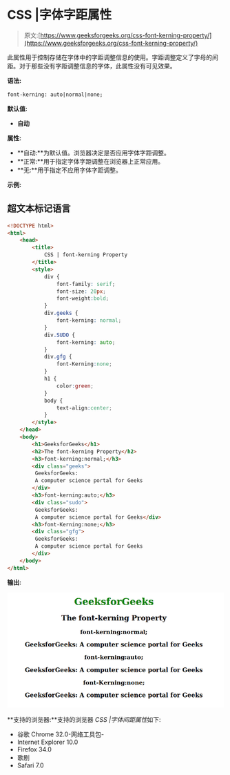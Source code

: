 # CSS |字体字距属性

> 原文:[https://www.geeksforgeeks.org/css-font-kerning-property/](https://www.geeksforgeeks.org/css-font-kerning-property/)

此属性用于控制存储在字体中的字距调整信息的使用。字距调整定义了字母的间距。对于那些没有字距调整信息的字体，此属性没有可见效果。

**语法:**

```html
font-kerning: auto|normal|none;
```

**默认值:**

*   **自动**

**属性:**

*   **自动:**为默认值。浏览器决定是否应用字体字距调整。
*   **正常:**用于指定字体字距调整在浏览器上正常应用。
*   **无:**用于指定不应用字体字距调整。

**示例:**

## 超文本标记语言

```html
<!DOCTYPE html>
<html>
    <head>
        <title>
            CSS | font-kerning Property
        </title>
        <style>
            div {
                font-family: serif;
                font-size: 20px;
                font-weight:bold;
            }
            div.geeks {
                font-kerning: normal;
            }
            div.SUDO {
                font-kerning: auto;
            }
            div.gfg {
                font-Kerning:none;
            }
            h1 {
                color:green;
            }
            body {
                text-align:center;
            }
        </style>
    </head>
    <body>
        <h1>GeeksforGeeks</h1>
        <h2>The font-kerning Property</h2>
        <h3>font-kerning:normal;</h3>
        <div class="geeks">
         GeeksforGeeks:
         A computer science portal for Geeks
        </div>
        <h3>font-kerning:auto;</h3>
        <div class="sudo">
         GeeksforGeeks:
         A computer science portal for Geeks</div>
        <h3>font-Kerning:none;</h3>
        <div class="gfg">
         GeeksforGeeks:
         A computer science portal for Geeks
        </div>
    </body>
</html>                   
```

**输出:**

![](img/3b2fc20c57281381bfb05a67a4f31d0c.png)

**支持的浏览器:**支持的浏览器 *CSS |字体间距属性*如下:

*   谷歌 Chrome 32.0-网络工具包-
*   Internet Explorer 10.0
*   Firefox 34.0
*   歌剧
*   Safari 7.0